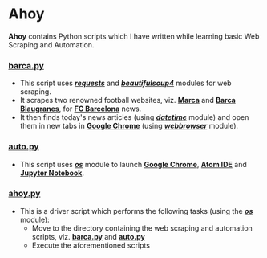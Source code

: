 # Ahoy

__Ahoy__ contains Python scripts which I have written while learning basic Web Scraping and Automation.

### [barca.py](barca.py)

* This script uses [*__requests__*](https://pypi.org/project/requests/) and [_**beautifulsoup4**_](https://pypi.org/project/beautifulsoup4/) modules for web scraping. 
* It scrapes two renowned football websites, viz. [__Marca__](https://www.marca.com/en/) and [__Barca Blaugranes__](https://www.barcablaugranes.com/), for [__FC Barcelona__](https://www.fcbarcelona.com/en/) news. 
* It then finds today's news articles (using [*__datetime__*](https://docs.python.org/3.8/library/datetime.html) module) and open them in new tabs in [__Google Chrome__](https://www.google.com/chrome/) (using [_**webbrowser**_](https://docs.python.org/3.8/library/webbrowser.html) module).

### [auto.py](auto.py)

* This script uses [*__os__*](https://docs.python.org/3.8/library/os.html) module to launch [__Google Chrome__](https://www.google.com/chrome/), [__Atom IDE__](https://atom.io/) and [__Jupyter Notebook__](https://jupyter.org/).

### [ahoy.py](ahoy.py)

* This is a driver script which performs the following tasks (using the [*__os__*](https://docs.python.org/3.8/library/os.html) module):
  * Move to the directory containing the web scraping and automation scripts, viz. [__barca.py__](barca.py) and [__auto.py__](auto.py)
  * Execute the aforementioned scripts
